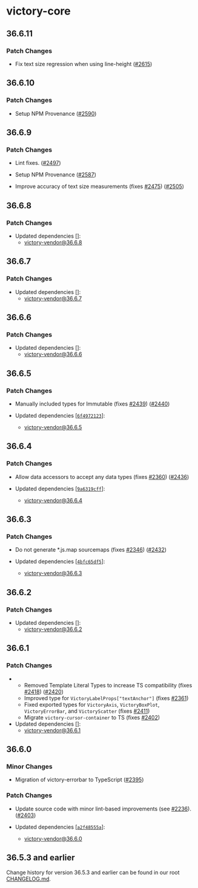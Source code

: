 # victory-core

## 36.6.11

### Patch Changes

- Fix text size regression when using line-height ([#2615](https://github.com/tiennguyen-ftu-k52/victory/pull/2615))

## 36.6.10

### Patch Changes

- Setup NPM Provenance ([#2590](https://github.com/tiennguyen-ftu-k52/victory/pull/2590))

## 36.6.9

### Patch Changes

- Lint fixes. ([#2497](https://github.com/tiennguyen-ftu-k52/victory/pull/2497))

* Setup NPM Provenance ([#2587](https://github.com/tiennguyen-ftu-k52/victory/pull/2587))

- Improve accuracy of text size measurements (fixes [#2475](https://github.com/tiennguyen-ftu-k52/victory/issues/2475)) ([#2505](https://github.com/tiennguyen-ftu-k52/victory/pull/2505))

## 36.6.8

### Patch Changes

- Updated dependencies []:
  - victory-vendor@36.6.8

## 36.6.7

### Patch Changes

- Updated dependencies []:
  - victory-vendor@36.6.7

## 36.6.6

### Patch Changes

- Updated dependencies []:
  - victory-vendor@36.6.6

## 36.6.5

### Patch Changes

- Manually included types for Immutable (fixes [#2439](https://github.com/tiennguyen-ftu-k52/victory/issues/2439)) ([#2440](https://github.com/tiennguyen-ftu-k52/victory/pull/2440))

- Updated dependencies [[`6f4972123`](https://github.com/tiennguyen-ftu-k52/victory/commit/6f49721238332bb5ee879571a45b34a04e44d416)]:
  - victory-vendor@36.6.5

## 36.6.4

### Patch Changes

- Allow data accessors to accept any data types (fixes [#2360](https://github.com/tiennguyen-ftu-k52/victory/issues/2360)) ([#2436](https://github.com/tiennguyen-ftu-k52/victory/pull/2436))

- Updated dependencies [[`9a6319cff`](https://github.com/tiennguyen-ftu-k52/victory/commit/9a6319cffbc480711b8c286dcae00575081170f0)]:
  - victory-vendor@36.6.4

## 36.6.3

### Patch Changes

- Do not generate \*.js.map sourcemaps (fixes [#2346](https://github.com/tiennguyen-ftu-k52/victory/issues/2346)) ([#2432](https://github.com/tiennguyen-ftu-k52/victory/pull/2432))

- Updated dependencies [[`4bfc65df5`](https://github.com/tiennguyen-ftu-k52/victory/commit/4bfc65df5a10aa6a10084882ed5c6d0d894dec6f)]:
  - victory-vendor@36.6.3

## 36.6.2

### Patch Changes

- Updated dependencies []:
  - victory-vendor@36.6.2

## 36.6.1

### Patch Changes

- - Removed Template Literal Types to increase TS compatibility (fixes [#2418](https://github.com/tiennguyen-ftu-k52/victory/issues/2418)) ([#2420](https://github.com/tiennguyen-ftu-k52/victory/pull/2420))
  - Improved type for `VictoryLabelProps["textAnchor"]` (fixes [#2361](https://github.com/tiennguyen-ftu-k52/victory/issues/2361))
  - Fixed exported types for `VictoryAxis`, `VictoryBoxPlot`, `VictoryErrorBar`, and `VictoryScatter` (fixes [#2411](https://github.com/tiennguyen-ftu-k52/victory/issues/2411))
  - Migrate `victory-cursor-container` to TS (fixes [#2402](https://github.com/tiennguyen-ftu-k52/victory/issues/2402))
- Updated dependencies []:
  - victory-vendor@36.6.1

## 36.6.0

### Minor Changes

- Migration of victory-errorbar to TypeScript ([#2395](https://github.com/tiennguyen-ftu-k52/victory/pull/2395))

### Patch Changes

- Update source code with minor lint-based improvements (see [#2236](https://github.com/tiennguyen-ftu-k52/victory/issues/2236)). ([#2403](https://github.com/tiennguyen-ftu-k52/victory/pull/2403))

- Updated dependencies [[`a2f48555a`](https://github.com/tiennguyen-ftu-k52/victory/commit/a2f48555adfed15bdb004dc0793f197d90c950a2)]:
  - victory-vendor@36.6.0

## 36.5.3 and earlier

Change history for version 36.5.3 and earlier can be found in our root [CHANGELOG.md](https://github.com/tiennguyen-ftu-k52/victory/blob/main/CHANGELOG.md).
